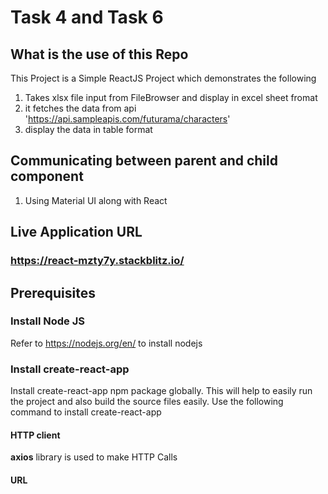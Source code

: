 # Task 4 and Task 6

## What is the use of this Repo

This Project is a Simple ReactJS Project which demonstrates the following
1. Takes xlsx file input from FileBrowser and display in excel sheet fromat
2. it fetches the data from api 'https://api.sampleapis.com/futurama/characters'
3. display the data in  table format


## Communicating between parent and child component
1. Using Material UI along with React


## Live Application URL

### https://react-mzty7y.stackblitz.io/

## Prerequisites

### Install Node JS
Refer to https://nodejs.org/en/ to install nodejs

### Install create-react-app
Install create-react-app npm package globally. This will help to easily run the project and also build the source files easily. Use the following command to install create-react-app


#### HTTP client

**axios** library is used to make HTTP Calls

#### URL

